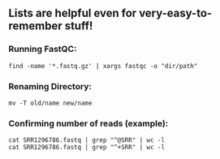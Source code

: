 ## Lists are helpful even for very-easy-to-remember stuff!

### Running FastQC:
```
find -name '*.fastq.gz' | xargs fastqc -o "dir/path"
```

### Renaming Directory:
```
mv -T old/name new/name 
```

### Confirming number of reads (example):

```
cat SRR1296786.fastq | grep "^@SRR" | wc -l
cat SRR1296786.fastq | grep "^+SRR" | wc -l
```
